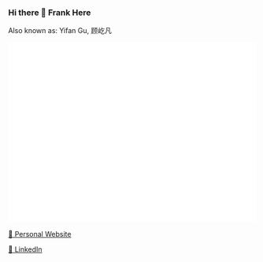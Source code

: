 ### Hi there 👋 Frank Here

Also known as: Yifan Gu, 顾屹凡

![Metrics](https://github.com/gyf304/gyf304/blob/main/github-metrics.svg)

[🔗 Personal Website](https://yifangu.com)

[🔗 LinkedIn](https://www.linkedin.com/in/yifan-gu-b44213102/)
